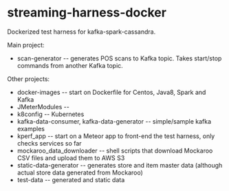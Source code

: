 # streaming-harness-docker
Dockerized test harness for kafka-spark-cassandra. 

Main project:

* scan-generator -- generates POS scans to Kafka topic. Takes start/stop commands from another Kafka topic. 


Other projects:

* docker-images -- start on Dockerfile for Centos, Java8, Spark and Kafka
* JMeterModules -- 
* k8config -- Kubernetes 
* kafka-data-consumer, kafka-data-generator -- simple/sample kafka examples
* kperf_app -- start on a Meteor app to front-end the test harness, only checks services so far
* mockaroo_data_downloader -- shell scripts that download Mockaroo CSV files and upload them to AWS S3
* static-data-generator -- generates store and item master data (although actual store data generated from Mockaroo)
* test-data -- generated and static data
